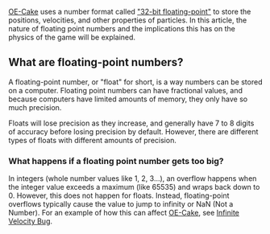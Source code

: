 [OE-Cake](/OE-Cake.md "OE-Cake") uses a number format called ["32-bit floating-point"](https://en.wikipedia.org/wiki/Single-precision_floating-point_format) to store the positions, velocities, and other properties of particles. In this article, the nature of floating point numbers and the implications this has on the physics of the game will be explained.

## What are floating-point numbers?

A floating-point number, or "float" for short, is a way numbers can be stored on a computer. Floating point numbers can have fractional values, and because computers have limited amounts of memory, they only have so much precision.

Floats will lose precision as they increase, and generally have 7 to 8 digits of accuracy before losing precision by default. However, there are different types of floats with different amounts of precision.

### What happens if a floating point number gets too big?

In integers (whole number values like 1, 2, 3...), an overflow happens when the integer value exceeds a maximum (like 65535) and wraps back down to 0. However, this does not happen for floats. Instead, floating-point overflows typically cause the value to jump to infinity or NaN (Not a Number). For an example of how this can affect [OE-Cake](/OE-Cake.md "OE-Cake"), see [Infinite Velocity Bug](/Infinite%20Velocity%20Bug.md "Infinite Velocity Bug").
